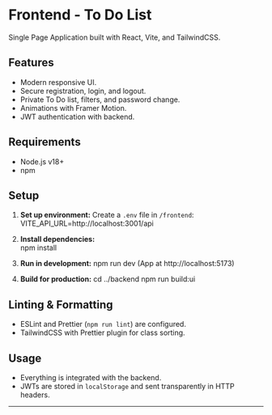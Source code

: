 # Frontend - To Do List

Single Page Application built with React, Vite, and TailwindCSS.

## Features

- Modern responsive UI.
- Secure registration, login, and logout.
- Private To Do list, filters, and password change.
- Animations with Framer Motion.
- JWT authentication with backend.

## Requirements

- Node.js v18+
- npm

## Setup

1. **Set up environment:**
   Create a `.env` file in `/frontend`:
   VITE_API_URL=http://localhost:3001/api

2. **Install dependencies:**   
   npm install

3. **Run in development:**
   npm run dev
   (App at http://localhost:5173)

4. **Build for production:**
   cd ../backend
   npm run build:ui

## Linting & Formatting

- ESLint and Prettier (`npm run lint`) are configured.
- TailwindCSS with Prettier plugin for class sorting.

## Usage

- Everything is integrated with the backend.
- JWTs are stored in `localStorage` and sent transparently in HTTP headers.

---